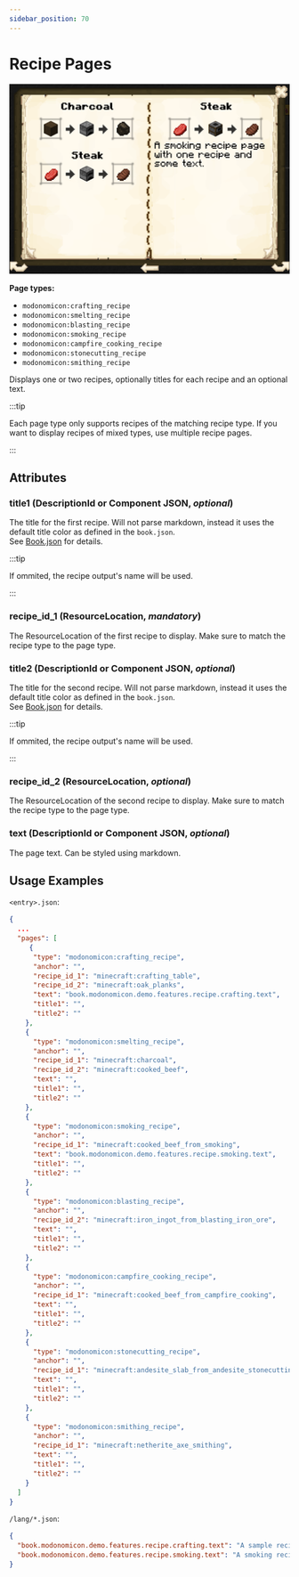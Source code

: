```yaml
---
sidebar_position: 70
---
```


# Recipe Pages

![Recipe Pages](/img/docs/basics/page-types/recipe-pages.png)

**Page types:** 

* `modonomicon:crafting_recipe`
* `modonomicon:smelting_recipe`
* `modonomicon:blasting_recipe`
* `modonomicon:smoking_recipe`
* `modonomicon:campfire_cooking_recipe`
* `modonomicon:stonecutting_recipe`
* `modonomicon:smithing_recipe`

Displays one or two recipes, optionally titles for each recipe and an optional text.

:::tip

Each page type only supports recipes of the matching recipe type. If you want to display recipes of mixed types, use multiple recipe pages.

:::

## Attributes

### **title1** (DescriptionId or Component JSON, _optional_)

The title for the first recipe. Will not parse markdown, instead it uses the default title color as defined in the `book.json`.   
See [Book.json](../structure/book) for details.

:::tip

If ommited, the recipe output's name will be used.

:::


### **recipe_id_1** (ResourceLocation, _mandatory_)

The ResourceLocation of the first recipe to display. Make sure to match the recipe type to the page type.

### **title2** (DescriptionId or Component JSON, _optional_)

The title for the second recipe. Will not parse markdown, instead it uses the default title color as defined in the `book.json`.   
See [Book.json](../structure/book) for details.

:::tip

If ommited, the recipe output's name will be used.

:::


### **recipe_id_2** (ResourceLocation, _optional_)

The ResourceLocation of the second recipe to display. Make sure to match the recipe type to the page type.

### **text** (DescriptionId or Component JSON, _optional_)

The page text. Can be styled using markdown.

## Usage Examples

`<entry>.json`:

```json
{
  ...
  "pages": [
     {
      "type": "modonomicon:crafting_recipe",
      "anchor": "",
      "recipe_id_1": "minecraft:crafting_table",
      "recipe_id_2": "minecraft:oak_planks",
      "text": "book.modonomicon.demo.features.recipe.crafting.text",
      "title1": "",
      "title2": ""
    },
    {
      "type": "modonomicon:smelting_recipe",
      "anchor": "",
      "recipe_id_1": "minecraft:charcoal",
      "recipe_id_2": "minecraft:cooked_beef",
      "text": "",
      "title1": "",
      "title2": ""
    },
    {
      "type": "modonomicon:smoking_recipe",
      "anchor": "",
      "recipe_id_1": "minecraft:cooked_beef_from_smoking",
      "text": "book.modonomicon.demo.features.recipe.smoking.text",
      "title1": "",
      "title2": ""
    },
    {
      "type": "modonomicon:blasting_recipe",
      "anchor": "",
      "recipe_id_2": "minecraft:iron_ingot_from_blasting_iron_ore",
      "text": "",
      "title1": "",
      "title2": ""
    },
    {
      "type": "modonomicon:campfire_cooking_recipe",
      "anchor": "",
      "recipe_id_1": "minecraft:cooked_beef_from_campfire_cooking",
      "text": "",
      "title1": "",
      "title2": ""
    },
    {
      "type": "modonomicon:stonecutting_recipe",
      "anchor": "",
      "recipe_id_1": "minecraft:andesite_slab_from_andesite_stonecutting",
      "text": "",
      "title1": "",
      "title2": ""
    },
    {
      "type": "modonomicon:smithing_recipe",
      "anchor": "",
      "recipe_id_1": "minecraft:netherite_axe_smithing",
      "text": "",
      "title1": "",
      "title2": ""
    }
  ]
}
```  

`/lang/*.json`:

```json
{
  "book.modonomicon.demo.features.recipe.crafting.text": "A sample recipe page.",
  "book.modonomicon.demo.features.recipe.smoking.text": "A smoking recipe page with one recipe and some text.",
}
```
